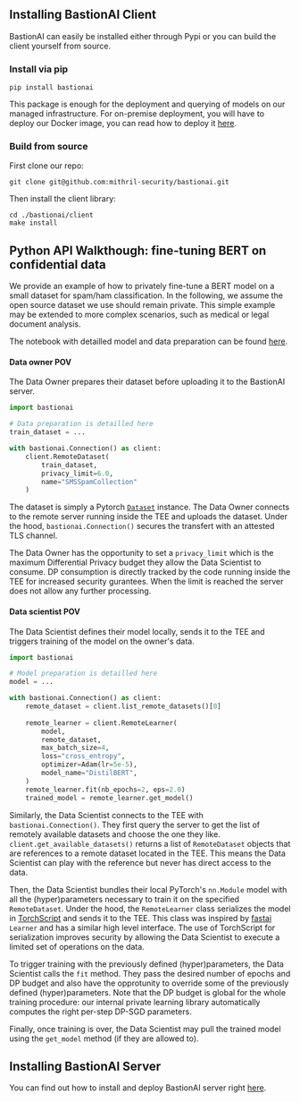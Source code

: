 ## Installing BastionAI Client

BastionAI can easily be installed either through Pypi or you can build the client yourself from source.

### Install via pip

```shell
pip install bastionai
```

This package is enough for the deployment and querying of models on our managed infrastructure. For on-premise deployment, you will have to deploy our Docker image, you can read how to deploy it [here](../deployment/on_premise.md).

### Build from source

First clone our repo:
```
git clone git@github.com:mithril-security/bastionai.git
```
Then install the client library:
```
cd ./bastionai/client
make install
```

## Python API Walkthough: fine-tuning BERT on confidential data

We provide an example of how to privately fine-tune a BERT model on a small dataset for spam/ham classification.
In the following, we assume the open source dataset we use should remain private.
This simple example may be extended to more complex scenarios, such as medical or legal document analysis.

The notebook with detailled model and data preparation can be found [here](https://github.com/mithril-security/bastionai/blob/master/examples/distilbert_example_notebook.ipynb).

#### Data owner POV

The Data Owner prepares their dataset before uploading it to the BastionAI server. 

```python
import bastionai

# Data preparation is detailled here
train_dataset = ... 

with bastionai.Connection() as client:
    client.RemoteDataset(
        train_dataset, 
        privacy_limit=6.0, 
        name="SMSSpamCollection"
    )
```

The dataset is simply a Pytorch [`Dataset`](https://pytorch.org/vision/stable/datasets.html) instance. The Data Owner connects to the remote server running inside the TEE and uploads the dataset. Under the hood, `bastionai.Connection()` secures the transfert with an attested TLS channel.

The Data Owner has the opportunity to set a `privacy_limit` which is the maximum Differential Privacy budget they allow the Data Scientist to consume. DP consumption is directly tracked by the code running inside the TEE for increased security gurantees. When the limit is reached the server does not allow any further processing.

#### Data scientist POV

The Data Scientist defines their model locally, sends it to the TEE and triggers training of the model on the owner's data.

```python
import bastionai

# Model preparation is detailled here
model = ...

with bastionai.Connection() as client:
    remote_dataset = client.list_remote_datasets()[0]
    
    remote_learner = client.RemoteLearner(
        model,
        remote_dataset,
        max_batch_size=4,
        loss="cross_entropy",
        optimizer=Adam(lr=5e-5),
        model_name="DistilBERT",
    )
    remote_learner.fit(nb_epochs=2, eps=2.0)
    trained_model = remote_learner.get_model()
```

Similarly, the Data Scientist connects to the TEE with `bastionai.Connection()`. They first query the server to get the list of remotely available datasets and choose the one they like. `client.get_available_datasets()` returns a list of `RemoteDataset` objects that are references to a remote dataset located in the TEE. This means the Data Scientist can play with the reference but never has direct access to the data.

Then, the Data Scientist bundles their local PyTorch's `nn.Module` model with all the (hyper)parameters necessary to train it on the specified `RemoteDataset`. Under the hood, the `RemoteLearner` class serializes the model in [TorchScript](https://pytorch.org/docs/stable/jit.html) and sends it to the TEE. This class was inspired by [fastai](https://docs.fast.ai/) `Learner` and has a similar high level interface. The use of TorchScript for serialization improves security by allowing the Data Scientist to execute a limited set of operations on the data.

To trigger training with the previously defined (hyper)parameters, the Data Scientist calls the `fit` method. They pass the desired number of epochs and DP budget and also have the opprotunity to override some of the previously defined (hyper)parameters. Note that the DP budget is global for the whole training procedure: our internal private learning library automatically computes the right per-step DP-SGD parameters.

Finally, once training is over, the Data Scientist may pull the trained model using the `get_model` method (if they are allowed to).

## Installing BastionAI Server

You can find out how to install and deploy BastionAI server right [here](../deployment/on_premise.md).